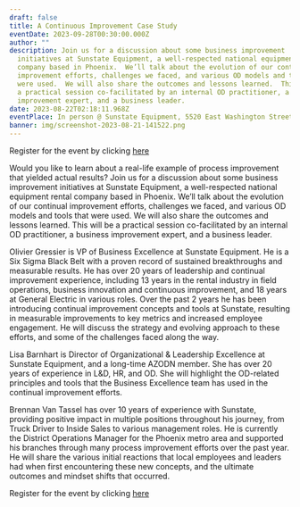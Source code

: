 ```yaml
---
draft: false
title: A Continuous Improvement Case Study
eventDate: 2023-09-28T00:30:00.000Z
author: ""
description: Join us for a discussion about some business improvement
  initiatives at Sunstate Equipment, a well-respected national equipment rental
  company based in Phoenix.  We’ll talk about the evolution of our continual
  improvement efforts, challenges we faced, and various OD models and tools that
  were used.  We will also share the outcomes and lessons learned.  This will be
  a practical session co-facilitated by an internal OD practitioner, a business
  improvement expert, and a business leader.
date: 2023-08-22T02:18:11.968Z
eventPlace: In person @ Sunstate Equipment, 5520 East Washington Street, Phoenix, AZ 85034
banner: img/screenshot-2023-08-21-141522.png
---
```

R﻿egister for the event by clicking [here](https://mp.gg/bx93geyjpx)

Would you like to learn about a real-life example of process improvement that yielded actual results? Join us for a discussion about some business improvement initiatives at Sunstate Equipment, a well-respected national equipment rental company based in Phoenix. We’ll talk about the evolution of our continual improvement efforts, challenges we faced, and various OD models and tools that were used. We will also share the outcomes and lessons learned. This will be a practical session co-facilitated by an internal OD practitioner, a business improvement expert, and a business leader.

Olivier Gressier is VP of Business Excellence at Sunstate Equipment. He is a Six Sigma Black Belt with a proven record of sustained breakthroughs and measurable results. He has over 20 years of leadership and continual improvement experience, including 13 years in the rental industry in field operations, business innovation and continuous improvement, and 18 years at General Electric in various roles. Over the past 2 years he has been introducing continual improvement concepts and tools at Sunstate, resulting in measurable improvements to key metrics and increased employee engagement. He will discuss the strategy and evolving approach to these efforts, and some of the challenges faced along the way.

Lisa Barnhart is Director of Organizational & Leadership Excellence at Sunstate Equipment, and a long-time AZODN member. She has over 20 years of experience in L&D, HR, and OD. She will highlight the OD-related principles and tools that the Business Excellence team has used in the continual improvement efforts.

Brennan Van Tassel has over 10 years of experience with Sunstate, providing positive impact in multiple positions throughout his journey, from Truck Driver to Inside Sales to various management roles. He is currently the District Operations Manager for the Phoenix metro area and supported his branches through many process improvement efforts over the past year. He will share the various initial reactions that local employees and leaders had when first encountering these new concepts, and the ultimate outcomes and mindset shifts that occurred.

R﻿egister for the event by clicking [here](https://mp.gg/bx93geyjpx)